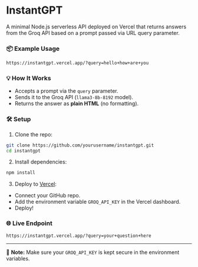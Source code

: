 # InstantGPT

A minimal Node.js serverless API deployed on Vercel that returns answers from the Groq API based on a prompt passed via URL query parameter.

### 📦 Example Usage
```bash
https://instantgpt.vercel.app/?query=hello+how+are+you
```

### 💡 How It Works
- Accepts a prompt via the `query` parameter.
- Sends it to the Groq API (`llama3-8b-8192` model).
- Returns the answer as **plain HTML** (no formatting).

### 🛠 Setup
1. Clone the repo:
```bash
git clone https://github.com/yourusername/instantgpt.git
cd instantgpt
```

2. Install dependencies:
```bash
npm install
```

3. Deploy to [Vercel](https://vercel.com):
- Connect your GitHub repo.
- Add the environment variable `GROQ_API_KEY` in the Vercel dashboard.
- Deploy!

### 🌐 Live Endpoint
```
https://instantgpt.vercel.app/?query=your+question+here
```

---

🔐 **Note:** Make sure your `GROQ_API_KEY` is kept secure in the environment variables.